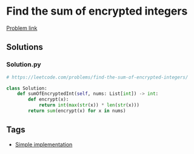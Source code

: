 # Find the sum of encrypted integers

[Problem link](https://leetcode.com/problems/find-the-sum-of-encrypted-integers/)

## Solutions


### Solution.py
```py
# https://leetcode.com/problems/find-the-sum-of-encrypted-integers/

class Solution:
    def sumOfEncryptedInt(self, nums: List[int]) -> int:
        def encrypt(x):
            return int(max(str(x)) * len(str(x)))
        return sum(encrypt(x) for x in nums)
```
## Tags

* [Simple implementation](/README.md#Simple_implementation)
